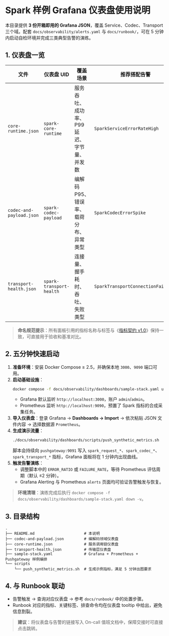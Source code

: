# Spark 样例 Grafana 仪表盘使用说明

本目录提供 **3 份开箱即用的 Grafana JSON**，覆盖 Service、Codec、Transport 三个域。配套 `docs/observability/alerts.yaml` 与 `docs/runbook/`，可在 5 分钟内启动自检环境并完成三类典型告警的演练。

## 1. 仪表盘一览

| 文件 | 仪表盘 UID | 覆盖场景 | 推荐搭配告警 |
| --- | --- | --- | --- |
| `core-runtime.json` | `spark-core-runtime` | 服务吞吐、成功率、P99 延迟、字节量、并发数 | `SparkServiceErrorRateHigh` |
| `codec-and-payload.json` | `spark-codec-payload` | 编解码 P95、错误率、载荷分布、异常类型 | `SparkCodecErrorSpike` |
| `transport-health.json` | `spark-transport-health` | 连接量、握手耗时、吞吐、失败类型 | `SparkTransportConnectionFailures` |

> **命名规范提示**：所有面板引用的指标名称与标签与《[指标契约 v1.0](../metrics.md)》保持一致，可直接用于验收和基准对比。

## 2. 五分钟快速启动

1. **准备环境**：安装 Docker Compose ≥ 2.5，并确保本地 `3000`、`9090` 端口可用。
2. **启动基础设施**：
   ```bash
   docker compose -f docs/observability/dashboards/sample-stack.yaml up -d
   ```
   - Grafana 默认监听 `http://localhost:3000`，账户 `admin`/`admin`。
   - Prometheus 监听 `http://localhost:9090`，预置了 Spark 指标的合成采集任务。
3. **导入仪表盘**：登录 Grafana → **Dashboards → Import** → 依次粘贴 JSON 文件内容 → 选择数据源 `Prometheus`。
4. **生成演示流量**：
   ```bash
   ./docs/observability/dashboards/scripts/push_synthetic_metrics.sh
   ```
   脚本会持续向 `pushgateway:9091` 写入 `spark_request_*`、`spark_codec_*`、`spark_transport_*` 指标，Grafana 面板将在 1 分钟内出现曲线。
5. **触发告警演练**：
   - 调整脚本中的 `ERROR_RATIO` 或 `FAILURE_RATE`，等待 Prometheus 评估周期（默认 ≤2 分钟）。
   - Grafana Alerting 与 Prometheus `alerts` 页面均可验证告警触发与恢复。

> **环境清理**：演练完成后执行 `docker compose -f docs/observability/dashboards/sample-stack.yaml down -v`。

## 3. 目录结构

```
.
├── README.md                      # 本说明
├── codec-and-payload.json         # 编解码领域仪表盘
├── core-runtime.json              # 服务调用链仪表盘
├── transport-health.json          # 传输层仪表盘
├── sample-stack.yaml              # Grafana + Prometheus + Pushgateway 样例编排
└── scripts
    └── push_synthetic_metrics.sh  # 生成示例指标，满足 5 分钟出图要求
```

## 4. 与 Runbook 联动

- 告警触发 → 查询对应仪表盘 → 参考 `docs/runbook/` 中的处置步骤。
- Runbook 对应的指标、关键标签、排查命令均在仪表盘 tooltip 中给出，避免信息割裂。

> **建议**：将仪表盘与告警的链接写入 On-call 值班文档中，保障交接时可直接点击跳转。
